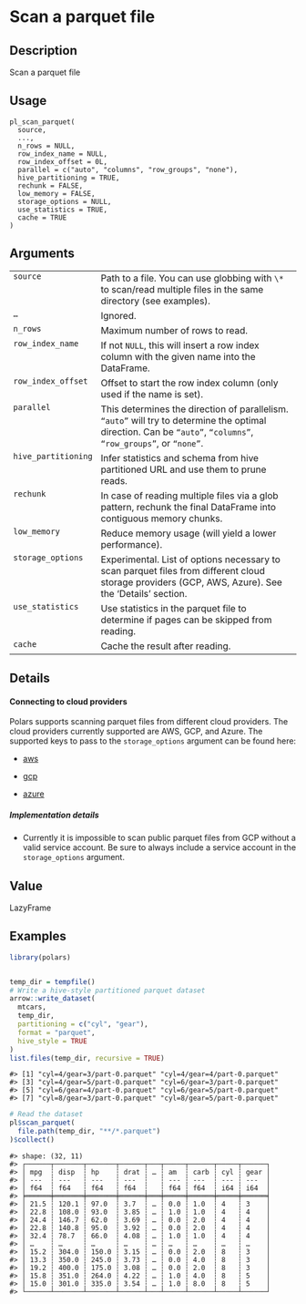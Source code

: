 

# Scan a parquet file

## Description

Scan a parquet file

## Usage

<pre><code class='language-R'>pl_scan_parquet(
  source,
  ...,
  n_rows = NULL,
  row_index_name = NULL,
  row_index_offset = 0L,
  parallel = c("auto", "columns", "row_groups", "none"),
  hive_partitioning = TRUE,
  rechunk = FALSE,
  low_memory = FALSE,
  storage_options = NULL,
  use_statistics = TRUE,
  cache = TRUE
)
</code></pre>

## Arguments

<table>
<tr>
<td style="white-space: nowrap; font-family: monospace; vertical-align: top">
<code id="source">source</code>
</td>
<td>
Path to a file. You can use globbing with <code>\*</code> to scan/read
multiple files in the same directory (see examples).
</td>
</tr>
<tr>
<td style="white-space: nowrap; font-family: monospace; vertical-align: top">
<code id="...">…</code>
</td>
<td>
Ignored.
</td>
</tr>
<tr>
<td style="white-space: nowrap; font-family: monospace; vertical-align: top">
<code id="n_rows">n_rows</code>
</td>
<td>
Maximum number of rows to read.
</td>
</tr>
<tr>
<td style="white-space: nowrap; font-family: monospace; vertical-align: top">
<code id="row_index_name">row_index_name</code>
</td>
<td>
If not <code>NULL</code>, this will insert a row index column with the
given name into the DataFrame.
</td>
</tr>
<tr>
<td style="white-space: nowrap; font-family: monospace; vertical-align: top">
<code id="row_index_offset">row_index_offset</code>
</td>
<td>
Offset to start the row index column (only used if the name is set).
</td>
</tr>
<tr>
<td style="white-space: nowrap; font-family: monospace; vertical-align: top">
<code id="parallel">parallel</code>
</td>
<td>
This determines the direction of parallelism. <code>“auto”</code> will
try to determine the optimal direction. Can be <code>“auto”</code>,
<code>“columns”</code>, <code>“row_groups”</code>, or
<code>“none”</code>.
</td>
</tr>
<tr>
<td style="white-space: nowrap; font-family: monospace; vertical-align: top">
<code id="hive_partitioning">hive_partitioning</code>
</td>
<td>
Infer statistics and schema from hive partitioned URL and use them to
prune reads.
</td>
</tr>
<tr>
<td style="white-space: nowrap; font-family: monospace; vertical-align: top">
<code id="rechunk">rechunk</code>
</td>
<td>
In case of reading multiple files via a glob pattern, rechunk the final
DataFrame into contiguous memory chunks.
</td>
</tr>
<tr>
<td style="white-space: nowrap; font-family: monospace; vertical-align: top">
<code id="low_memory">low_memory</code>
</td>
<td>
Reduce memory usage (will yield a lower performance).
</td>
</tr>
<tr>
<td style="white-space: nowrap; font-family: monospace; vertical-align: top">
<code id="storage_options">storage_options</code>
</td>
<td>
Experimental. List of options necessary to scan parquet files from
different cloud storage providers (GCP, AWS, Azure). See the ‘Details’
section.
</td>
</tr>
<tr>
<td style="white-space: nowrap; font-family: monospace; vertical-align: top">
<code id="use_statistics">use_statistics</code>
</td>
<td>
Use statistics in the parquet file to determine if pages can be skipped
from reading.
</td>
</tr>
<tr>
<td style="white-space: nowrap; font-family: monospace; vertical-align: top">
<code id="cache">cache</code>
</td>
<td>
Cache the result after reading.
</td>
</tr>
</table>

## Details

<h4>
Connecting to cloud providers
</h4>

Polars supports scanning parquet files from different cloud providers.
The cloud providers currently supported are AWS, GCP, and Azure. The
supported keys to pass to the <code>storage_options</code> argument can
be found here:

<ul>
<li>

<a href="https://docs.rs/object_store/latest/object_store/aws/enum.AmazonS3ConfigKey.html">aws</a>

</li>
<li>

<a href="https://docs.rs/object_store/latest/object_store/gcp/enum.GoogleConfigKey.html">gcp</a>

</li>
<li>

<a href="https://docs.rs/object_store/latest/object_store/azure/enum.AzureConfigKey.html">azure</a>

</li>
</ul>
<h5>
Implementation details
</h5>
<ul>
<li>

Currently it is impossible to scan public parquet files from GCP without
a valid service account. Be sure to always include a service account in
the <code>storage_options</code> argument.

</li>
</ul>

## Value

LazyFrame

## Examples

``` r
library(polars)


temp_dir = tempfile()
# Write a hive-style partitioned parquet dataset
arrow::write_dataset(
  mtcars,
  temp_dir,
  partitioning = c("cyl", "gear"),
  format = "parquet",
  hive_style = TRUE
)
list.files(temp_dir, recursive = TRUE)
```

    #> [1] "cyl=4/gear=3/part-0.parquet" "cyl=4/gear=4/part-0.parquet"
    #> [3] "cyl=4/gear=5/part-0.parquet" "cyl=6/gear=3/part-0.parquet"
    #> [5] "cyl=6/gear=4/part-0.parquet" "cyl=6/gear=5/part-0.parquet"
    #> [7] "cyl=8/gear=3/part-0.parquet" "cyl=8/gear=5/part-0.parquet"

``` r
# Read the dataset
pl$scan_parquet(
  file.path(temp_dir, "**/*.parquet")
)$collect()
```

    #> shape: (32, 11)
    #> ┌──────┬───────┬───────┬──────┬───┬─────┬──────┬─────┬──────┐
    #> │ mpg  ┆ disp  ┆ hp    ┆ drat ┆ … ┆ am  ┆ carb ┆ cyl ┆ gear │
    #> │ ---  ┆ ---   ┆ ---   ┆ ---  ┆   ┆ --- ┆ ---  ┆ --- ┆ ---  │
    #> │ f64  ┆ f64   ┆ f64   ┆ f64  ┆   ┆ f64 ┆ f64  ┆ i64 ┆ i64  │
    #> ╞══════╪═══════╪═══════╪══════╪═══╪═════╪══════╪═════╪══════╡
    #> │ 21.5 ┆ 120.1 ┆ 97.0  ┆ 3.7  ┆ … ┆ 0.0 ┆ 1.0  ┆ 4   ┆ 3    │
    #> │ 22.8 ┆ 108.0 ┆ 93.0  ┆ 3.85 ┆ … ┆ 1.0 ┆ 1.0  ┆ 4   ┆ 4    │
    #> │ 24.4 ┆ 146.7 ┆ 62.0  ┆ 3.69 ┆ … ┆ 0.0 ┆ 2.0  ┆ 4   ┆ 4    │
    #> │ 22.8 ┆ 140.8 ┆ 95.0  ┆ 3.92 ┆ … ┆ 0.0 ┆ 2.0  ┆ 4   ┆ 4    │
    #> │ 32.4 ┆ 78.7  ┆ 66.0  ┆ 4.08 ┆ … ┆ 1.0 ┆ 1.0  ┆ 4   ┆ 4    │
    #> │ …    ┆ …     ┆ …     ┆ …    ┆ … ┆ …   ┆ …    ┆ …   ┆ …    │
    #> │ 15.2 ┆ 304.0 ┆ 150.0 ┆ 3.15 ┆ … ┆ 0.0 ┆ 2.0  ┆ 8   ┆ 3    │
    #> │ 13.3 ┆ 350.0 ┆ 245.0 ┆ 3.73 ┆ … ┆ 0.0 ┆ 4.0  ┆ 8   ┆ 3    │
    #> │ 19.2 ┆ 400.0 ┆ 175.0 ┆ 3.08 ┆ … ┆ 0.0 ┆ 2.0  ┆ 8   ┆ 3    │
    #> │ 15.8 ┆ 351.0 ┆ 264.0 ┆ 4.22 ┆ … ┆ 1.0 ┆ 4.0  ┆ 8   ┆ 5    │
    #> │ 15.0 ┆ 301.0 ┆ 335.0 ┆ 3.54 ┆ … ┆ 1.0 ┆ 8.0  ┆ 8   ┆ 5    │
    #> └──────┴───────┴───────┴──────┴───┴─────┴──────┴─────┴──────┘
